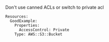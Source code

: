 
Don't use canned ACLs or switch to private acl

```yaml---
Resources:
  GoodExample:
    Properties:
      AccessControl: Private
    Type: AWS::S3::Bucket

```



